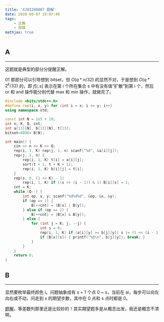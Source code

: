 ```yaml
---
title: 'XJOI200807 题解'
date: 2020-08-07 19:07:40
tags: 
    - 比赛
    - 思维
mathjax: true
---
```


## A
-----

这题就是典型的部分分提醒正解。

01 那部分可以引导想到 bitset，但 $O(q * n / 32)$ 的显然不对，于是想到 $O(q * 2^k / 32)$ 的，即 $f[i, s]$ 表示在第 i 个所在集合 s 中有没有值“扩散”到第 i 个，然后 or 和 and 操作能分别代替 max 和 min 操作，就做完了。

``` c++
#include <bits/stdc++.h>
#define rep(i, x, y) for (int i = x; i <= y; i++)
using namespace std;

const int N = 1e5 + 10;
int n, K, Q, cnt;
int a[13][N], b[13][N], t[13];
bitset<4096> B[N];

int main() {
    cin >> n >> K >> Q;
    rep(i, 1, K) rep(j, 1, n) scanf("%d", &a[i][j]);
    rep(j, 1, n) {
        rep(i, 1, K) t[i] = a[i][j];
        sort(t + 1, t + K + 1);
        rep(i, 1, K) b[i][j] = t[i];
    }
    rep(s, 0, (1 << K) - 1)
        rep(i, 1, K) if ((s >> (i - 1)) & 1) B[i][s] = 1;
    cnt = K;
    while (Q--) {
        int op, x, y; scanf("%d%d%d", &op, &x, &y);
        if (op == 1) {
            B[++cnt] = (B[x] | B[y]);
        } else if (op == 2) {
            B[++cnt] = (B[x] & B[y]);
        } else {
            for (int j = K; j; --j) {
                int s = 0;
                rep(i, 1, K) if (a[i][y] >= b[j][y]) s |= (1 << (i - 1));
                if (B[x][s]) { printf("%d\n", b[j][y]); break; }
            }
        }
    }
    return 0;
}
```

## B
-----

显然要枚举最终颜色 i。问题抽象成有 s + 1 个点 0 ~ s，当前在 ai，每步可以向左向右或不动，问走到 s 的期望步数，其中在 0 点和 s 点时都是 0。

[题解](https://www.luogu.com.cn/blog/cjyl/solution-cf850f)，等差数列那里还是比较妙的！其实期望题多是从概念出发，我还是概念不清啊。